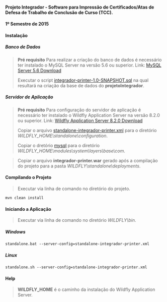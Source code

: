 #### Projeto Integrador - Software para Impressão de Certificados/Atas de Defesa de Trabalho de Conclusão de Curso (TCC).

#### 1º Semestre de 2015

#### Instalação

##### Banco de Dados

> **Pré requisito**
> Para realizar a criação do banco de dados é necessário ter instalado o MySQL Server na versão 5.6 ou superior.
> Link: [MySQL Server 5.6 Download](http://dev.mysql.com/downloads/mysql/)
>
>Executar o script [integrador-printer-1.0-SNAPSHOT.sql](https://github.com/alvoradamaringa/integrador-printer/integrador-printer/specification/bd/integrador-printer-1.0-SNAPSHOT.sql) na qual resultará na criação da base de dados do **projetoIntegrador**.

##### Servidor de Aplicação

> **Pré requisito**
> Para configuração do servidor de aplicação é necessário ter instalado o Wildfly Application Server na versão 8.2.0 ou superior.
> Link: [Wildfly Application Server 8.2.0 Download](http://download.jboss.org/wildfly/8.2.0.Final/wildfly-8.2.0.Final.zip)
>
> Copiar o arquivo [standalone-integrador-printer.xml](https://github.com/alvoradamaringa/integrador-printer/integrador-printer/specification/jboss/standalone-integrador-printer.xml) para o diretório *WILDFLY_HOME\standalone\configuration*.
>
> Copiar o dretório [mysql](https://github.com/alvoradamaringa/integrador-printer/integrador-printer/specification/jboss/mysql) para o diretório *WILDFLY_HOME\modules\system\layers\base\com*.

> Copiar o arquivo **integrador-printer.war** gerado após a compilação do projeto para a pasta *WILDFLY\standalone\deployments*.

#### Compilando o Projeto

> Executar via linha de comando no diretório do projeto.

`mvn clean install`

#### Iniciando a Aplicação

> Executar via linha de comando no diretório *WILDFLY\bin*.

##### Windows

`standalone.bat --server-config=standalone-integrador-printer.xml`

##### Linux

`standalone.sh --server-config=standalone-integrador-printer.xml`

#### Help

>**WILDFLY_HOME** é o caminho da instalação do Wildfly Application Server.
